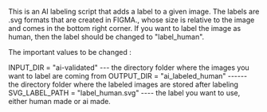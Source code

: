 
This is an AI labeling script that adds a label to a given image. The labels are .svg formats that are created in FIGMA., 
whose size is relative to the image and comes in the bottom right corner. If you want to label the image as human, then the label should be changed to "label_human". 

The important values to be changed : 

INPUT_DIR = "ai-validated" --- the directory folder where the images you want to label are coming from
OUTPUT_DIR = "ai_labeled_human" ------ the directory folder where the labeled images are stored after labeling
SVG_LABEL_PATH = "label_human.svg" ---- the label you want to use, either human made or ai made. 

